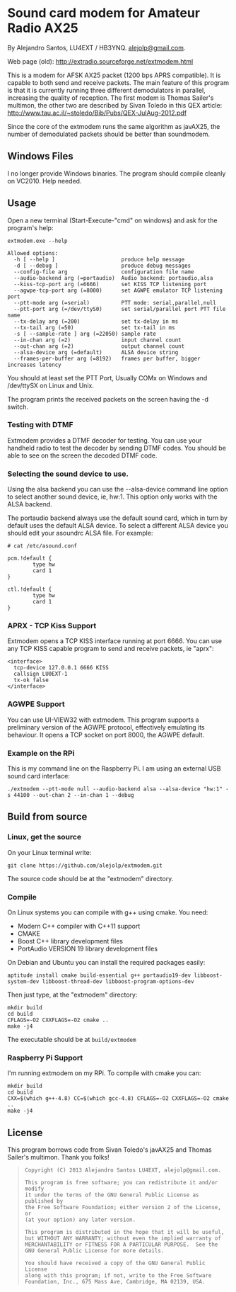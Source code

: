 
Sound card modem for Amateur Radio AX25
=======================================

By Alejandro Santos, LU4EXT / HB3YNQ. alejolp@gmail.com.

Web page (old): http://extradio.sourceforge.net/extmodem.html

This is a modem for AFSK AX25 packet (1200 bps APRS compatible). It is capable to both send and receive packets. The main feature of this program is that it is currently running three different demodulators in parallel, increasing the quality of reception. The first modem is Thomas Sailer's multimon, the other two are described by Sivan Toledo in this QEX article: http://www.tau.ac.il/~stoledo/Bib/Pubs/QEX-JulAug-2012.pdf

Since the core of the extmodem runs the same algorithm as javAX25, the number of demodulated packets should be better than soundmodem. 

Windows Files
-------------

I no longer provide Windows binaries. The program should compile cleanly on VC2010. Help needed.

Usage
-----

Open a new terminal (Start-Execute-"cmd" on windows) and ask for the program's help:

    extmodem.exe --help
    
    Allowed options:
      -h [ --help ]                     produce help message
      -d [ --debug ]                    produce debug messages
      --config-file arg                 configuration file name
      --audio-backend arg (=portaudio)  Audio backend: portaudio,alsa
      --kiss-tcp-port arg (=6666)       set KISS TCP listening port
      --agwpe-tcp-port arg (=8000)      set AGWPE emulator TCP listening port
      --ptt-mode arg (=serial)          PTT mode: serial,parallel,null
      --ptt-port arg (=/dev/ttyS0)      set serial/parallel port PTT file name
      --tx-delay arg (=200)             set tx-delay in ms
      --tx-tail arg (=50)               set tx-tail in ms
      -s [ --sample-rate ] arg (=22050) sample rate
      --in-chan arg (=2)                input channel count
      --out-chan arg (=2)               output channel count
      --alsa-device arg (=default)      ALSA device string
      --frames-per-buffer arg (=8192)   frames per buffer, bigger increases latency

You should at least set the PTT Port, Usually COMx on Windows and /dev/ttySX on Linux and Unix.

The program prints the received packets on the screen having the -d switch.

### Testing with DTMF

Extmodem provides a DTMF decoder for testing. You can use your handheld radio to test the decoder by sending DTMF codes. You should be able to see on the screen the decoded DTMF code.

### Selecting the sound device to use.

Using the alsa backend you can use the --alsa-device command line option to select another sound device, ie, hw:1. This option only works with the ALSA backend.

The portaudio backend always use the default sound card, which in turn by default uses the default ALSA device. To select a different ALSA device you should edit your asoundrc ALSA file. For example:

    # cat /etc/asound.conf 

    pcm.!default {
            type hw
            card 1
    }

    ctl.!default {
            type hw           
            card 1
    }

### APRX - TCP Kiss Support

Extmodem opens a TCP KISS interface running at port 6666. You can use any TCP KISS capable program to send and receive packets, ie "aprx":

    <interface>
      tcp-device 127.0.0.1 6666 KISS
      callsign LU0EXT-1
      tx-ok false
    </interface>

### AGWPE Support

You can use UI-VIEW32 with extmodem. This program supports a preliminary version of the AGWPE protocol, effectively emulating its behaviour. It opens a TCP socket on port 8000, the AGWPE default. 

### Example on the RPi

This is my command line on the Raspberry Pi. I am using an external USB sound card interface:

    ./extmodem --ptt-mode null --audio-backend alsa --alsa-device "hw:1" -s 44100 --out-chan 2 --in-chan 1 --debug

Build from source
-----------------

### Linux, get the source

On your Linux terminal write:

    git clone https://github.com/alejolp/extmodem.git

The source code should be at the "extmodem" directory.

### Compile

On Linux systems you can compile with g++ using cmake. You need:

* Modern C++ compiler with C++11 support
* CMAKE
* Boost C++ library development files
* PortAudio VERSION 19 library development files

On Debian and Ubuntu you can install the required packages easily:

    aptitude install cmake build-essential g++ portaudio19-dev libboost-system-dev libboost-thread-dev libboost-program-options-dev

Then just type, at the "extmodem" directory:

    mkdir build
    cd build
    CFLAGS=-O2 CXXFLAGS=-O2 cmake ..
    make -j4

The executable should be at  `build/extmodem`

### Raspberry Pi Support

I'm running extmodem on my RPi. To compile with cmake you can:

    mkdir build
    cd build
    CXX=$(which g++-4.8) CC=$(which gcc-4.8) CFLAGS=-O2 CXXFLAGS=-O2 cmake ..
    make -j4

License
-------

This program borrows code from Sivan Toledo's javAX25 and Thomas Sailer's multimon. Thank you folks!

> 
>     Copyright (C) 2013 Alejandro Santos LU4EXT, alejolp@gmail.com.
> 
>     This program is free software; you can redistribute it and/or modify
>     it under the terms of the GNU General Public License as published by
>     the Free Software Foundation; either version 2 of the License, or
>     (at your option) any later version.
> 
>     This program is distributed in the hope that it will be useful,
>     but WITHOUT ANY WARRANTY; without even the implied warranty of
>     MERCHANTABILITY or FITNESS FOR A PARTICULAR PURPOSE.  See the
>     GNU General Public License for more details.
> 
>     You should have received a copy of the GNU General Public License
>     along with this program; if not, write to the Free Software
>     Foundation, Inc., 675 Mass Ave, Cambridge, MA 02139, USA.
> 

